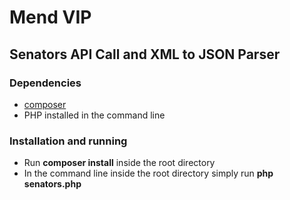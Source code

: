 # Mend VIP 
## Senators API Call and XML to JSON Parser

### Dependencies

- [composer](https://getcomposer.org/doc/00-intro.md)
- PHP installed in the command line

### Installation and running


- Run **composer install** inside the root directory
- In the command line inside the root directory simply run **php senators.php**

